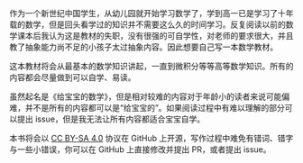 作为一个新世纪中国学生，从幼儿园就开始学习数学了，学到高一已是学习了十年载的数学，但是回头看学过的知识并不需要这么久的时间学习。反复阅读以前的数学课本后我认为这是教材的失职，没有很强的可自学性，对老师的要求很大，并且教了抽象能力尚不足的小孩子太过抽象内容。因此想要自己写一本数学教材。

这本教材将会从最基本的数学知识讲起，一直到微积分等等高等数学知识。所有的内容都会尽量做到可以自学、易读。

虽然起名是《给宝宝的数学》，但是相对较难的内容对于年龄小的读者来说可能偏难，并不是所有的内容都可以是“给宝宝的”。如果阅读过程中有难以理解的部分可以提出 issue，但是我无法让所有内容都适合宝宝自学。

本书将会以 [CC BY-SA 4.0](https://creativecommons.org/licenses/by-sa/4.0/deed.zh-hans) 协议在 GitHub 上开源，写作过程中难免有错词、错字与一些小错误，你可以在 GitHub 上直接修改并提出 PR，或者提出 issue。